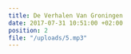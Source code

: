 ```yaml
---
title: De Verhalen Van Groningen
date: 2017-07-31 10:51:00 +02:00
position: 2
file: "/uploads/5.mp3"
---
```

